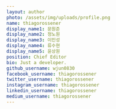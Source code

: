 ```yaml
---
layout: author
photo: /assets/img/uploads/profile.png
name: thiagorossener
display_name1: 문원준  
display_name2: 정노원  
display_name3: 이민성  
display_name4: 류수현  
display_name5: 윤상원
position: Chief Editor
bio: Just a developer.
github_username: wjun0830
facebook_username: thiagorossener
twitter_username: thiagorossener
instagram_username: thiagorossener
linkedin_username: thiagorossener
medium_username: thiagorossener
---
```


